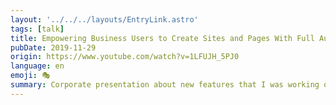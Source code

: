 ```yaml
---
layout: '../../../layouts/EntryLink.astro'
tags: [talk]
title: Empowering Business Users to Create Sites and Pages With Full Autonomy
pubDate: 2019-11-29
origin: https://www.youtube.com/watch?v=1LFUJH_5PJ0
language: en
emoji: 🎭
summary: Corporate presentation about new features that I was working on during 2019 in Liferay.
---
```

